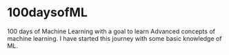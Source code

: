# 100daysofML
100 days of Machine Learning with a goal to learn Advanced concepts of machine learning. I have started this journey with some basic knowledge of ML.  
